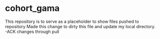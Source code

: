 # cohort_gama
This repository is to serve as a placeholder to show files pushed to repository
Made this change to dirty this file and update my local directory.
-ACK changes through pull
